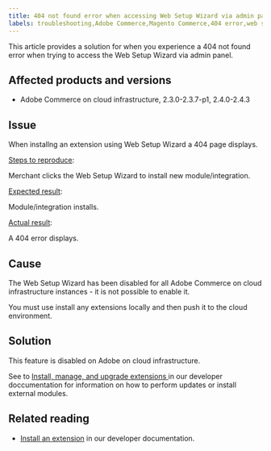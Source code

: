 ```yaml
---
title: 404 not found error when accessing Web Setup Wizard via admin panel 
labels: troubleshooting,Adobe Commerce,Magento Commerce,404 error,web setup wizard
---
```


This article provides a solution for when you experience a 404 not found error when trying to access the Web Setup Wizard via admin panel.

## Affected products and versions

* Adobe Commerce on cloud infrastructure, 2.3.0-2.3.7-p1, 2.4.0-2.4.3

## Issue

When installng an extension using Web Setup Wizard a 404 page displays.

<ins>Steps to reproduce</ins>:

Merchant clicks the Web Setup Wizard to install new module/integration.

<ins>Expected result</ins>:

Module/integration installs.

<ins>Actual result</ins>:

A 404 error displays.

## Cause

The Web Setup Wizard has been disabled for all Adobe Commerce on cloud infrastructure instances - it is not possible to enable it.

You must use install any extensions locally and then push it to the cloud environment.

## Solution

This feature is disabled on Adobe on cloud infrastructure.

See to [Install, manage, and upgrade extensions
](https:/devdocs.magento.com/cloud/howtos/install-components.html) in our developer doccumentation for information on how to perform updates or install external modules.

## Related reading

* [Install an extension](https://devdocs.magento.com/cloud/howtos/install-components.html#install-an-extension) in our developer documentation.
